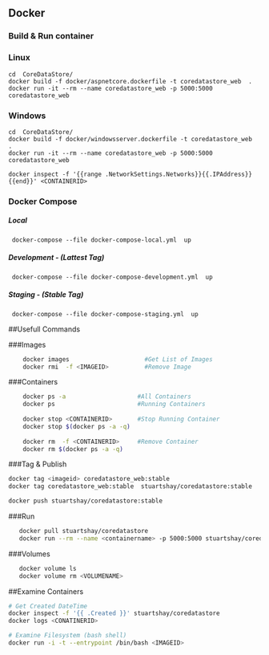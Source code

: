 ## Docker 

### Build & Run container

### Linux

````
cd  CoreDataStore/
docker build -f docker/aspnetcore.dockerfile -t coredatastore_web  .
docker run -it --rm --name coredatastore_web -p 5000:5000 coredatastore_web
````

### Windows 

````
cd  CoreDataStore/
docker build -f docker/windowsserver.dockerfile -t coredatastore_web  .
docker run -it --rm --name coredatastore_web -p 5000:5000 coredatastore_web

docker inspect -f '{{range .NetworkSettings.Networks}}{{.IPAddress}}{{end}}' <CONTAINERID> 
````

### Docker Compose

##### Local 

````
 docker-compose --file docker-compose-local.yml  up
````

##### Development - (Lattest Tag)
````
 docker-compose --file docker-compose-development.yml  up
````

##### Staging - (Stable Tag)
````
 docker-compose --file docker-compose-staging.yml  up
````

##Usefull Commands 

###Images 

```bash 
    docker images                     #Get List of Images
    docker rmi  -f <IMAGEID>          #Remove Image 
```

###Containers 

```bash 
    docker ps -a                    #All Containers
    docker ps                       #Running Containers 
   
    docker stop <CONTAINERID>       #Stop Running Container
    docker stop $(docker ps -a -q)
   
    docker rm  -f <CONTAINERID>     #Remove Container
    docker rm $(docker ps -a -q)
```

###Tag & Publish

```bash 
docker tag <imageid> coredatastore_web:stable
docker tag coredatastore_web:stable  stuartshay/coredatastore:stable

docker push stuartshay/coredatastore:stable
```

###Run 

```bash 
   docker pull stuartshay/coredatastore
   docker run --rm --name <containername> -p 5000:5000 stuartshay/coredatastore
```

###Volumes 

```bash 
   docker volume ls
   docker volume rm <VOLUMENAME>
```

##Examine Containers

```bash 
# Get Created DateTime  
docker inspect -f '{{ .Created }}' stuartshay/coredatastore
docker logs <CONATINERID>
```

```bash 
# Examine Filesystem (bash shell)
docker run -i -t --entrypoint /bin/bash <IMAGEID>  
```